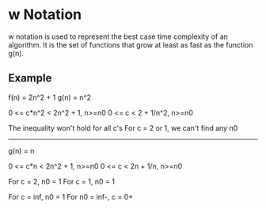 # w Notation

w notation is used to represent the best case time complexity of an algorithm. It is the set of functions that grow at least as fast as the function g(n).

## Example

f(n) = 2n^2 + 1
g(n) = n^2

0 <= c*n^2 < 2n^2 + 1, n>=n0
0 <= c < 2 + 1/n^2, n>=n0

The inequality won't hold for all c's
For c = 2 or 1, we can't find any n0


----------------
g(n) = n

0 <= c*n < 2n^2 + 1, n>=n0
0 <= c < 2n + 1/n, n>=n0

For c = 2, n0 = 1
For c = 1, n0 = 1

For c = inf, n0 = 1
For n0 = inf-, c = 0+


